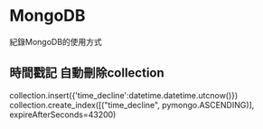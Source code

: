# MongoDB
紀錄MongoDB的使用方式
## 時間戳記  自動刪除collection  

collection.insert({'time_decline':datetime.datetime.utcnow()})  
collection.create_index([("time_decline", pymongo.ASCENDING)], expireAfterSeconds=43200)   

